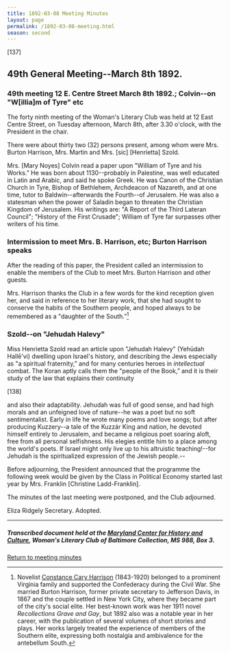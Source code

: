 ```yaml
---
title: 1892-03-08 Meeting Minutes
layout: page
permalink: /1892-03-08-meeting.html
season: second
---
```


<style>
    #maincontent{
        font-size:1.4em;
    }
</style>
[137]

## 49th General Meeting--March 8th 1892.

### 49th meeting 12 E. Centre Street March 8th 1892.; Colvin--on "W[illia]m of Tyre" etc

The forty ninth meeting of the Woman's Literary Club was held at 12 East Centre Street, on Tuesday afternoon, March 8th, after 3.30 o'clock, with the President in the chair.

There were about thirty two (32) persons present, among whom were Mrs. Burton Harrison, Mrs. Martin and Mrs. [sic] [Henrietta] Szold.

Mrs. [Mary Noyes] Colvin read a paper upon "William of Tyre and his Works.” He was born about 1130--probably in Palestine, was well educated in Latin and Arabic, and said he spoke Greek. He was Canon of the Christian Church in Tyre, Bishop of Bethlehem, Archdeacon of Nazareth, and at one time, tutor to Baldwin--afterwards the Fourth--of Jerusalem. He was also a statesman when the power of Saladin began to threaten the Christian Kingdom of Jerusalem. His writings are: "A Report of the Third Lateran Council"; "History of the First Crusade"; William of Tyre far surpasses other writers of his time.

### Intermission to meet Mrs. B. Harrison, etc; Burton Harrison speaks

After the reading of this paper, the President called an intermission to enable the members of the Club to meet Mrs. Burton Harrison and other guests.

Mrs. Harrison thanks the Club in a few words for the kind reception given her, and said in reference to her literary work, that she had sought to conserve the habits of the Southern people, and hoped always to be remembered as a "daughter of the South.”[^Harrison]

[^Harrison]: Novelist [Constance Cary Harrison](https://encyclopediavirginia.org/entries/harrison-burton-mrs-1843-1920/) (1843-1920) belonged to a prominent Virginia family and supported the Confederacy during the Civil War. She married Burton Harrison, former private secretary to Jefferson Davis, in 1867 and the couple settled in New York City, where they became part of the city's social elite. Her best-known work was her 1911 novel _Recollections Grave and Gay_, but 1892 also was a notable year in her career, with the publication of several volumes of short stories and plays. Her works largely treated the experience of members of the Southern elite, expressing both nostalgia and ambivalence for the antebellum South.

### Szold--on "Jehudah Halevy"

Miss Henrietta Szold read an article upon "Jehudah Halevy" (Yehūdah Hallē'vi) dwelling upon Israel's history, and describing the Jews especially as "a spiritual fraternity,” and for many centuries heroes in  _intellectual_  combat. The Koran aptly calls them the "people of the Book,” and it is their study of the law that explains their continuity

[138]

and also their adaptability. Jehudah was full of good sense, and had high morals and an unfeigned love of nature--he was a poet but no soft sentimentalist. Early in life he wrote many poems and love songs; but after producing Kuzzery--a tale of the Kuzzár King and nation, he devoted himself entirely to Jerusalem, and became a religious poet soaring aloft, free from all personal selfishness. His elegies entitle him to a place among the world's poets. If Israel might only live up to his altruistic teaching!--for Jehudah is the spiritualized expression of the Jewish people.--

Before adjourning, the President announced that the programme the following week would be given by the Class in Political Economy started last year by Mrs. Franklin [Christine Ladd-Franklin].

The minutes of the last meeting were postponed, and the Club adjourned.

Eliza Ridgely
Secretary.
Adopted.

<hr>

##### Transcribed document held at the [Maryland Center for History and Culture](http://mdhs.org/), Woman's Literary Club of Baltimore Collection, MS 988, Box 3. 

[Return to meeting minutes](https://wlcb.github.io/archive/search/index.html?q=%2Bseason%3Asecond)